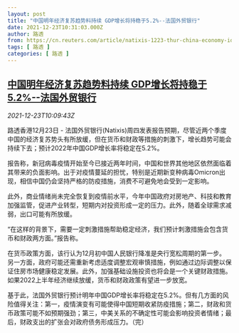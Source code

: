 ```yaml
---
layout: post
title: "中国明年经济复苏趋势料持续 GDP增长将持稳于5.2%--法国外贸银行"
date: 2021-12-23T10:31:03.000Z
author: 路透
from: https://cn.reuters.com/article/natixis-1223-thur-china-economy-idCNKBS2J20QJ
tags: [ 路透 ]
categories: [ 路透 ]
---
```

<!--1640255463000-->
[中国明年经济复苏趋势料持续 GDP增长将持稳于5.2%--法国外贸银行](https://cn.reuters.com/article/natixis-1223-thur-china-economy-idCNKBS2J20QJ)
------

<div>
<div><i>2021-12-23T10:09:43Z</i></div><p>路透香港12月23日 - 法国外贸银行(Natixis)周四发表报告预期，尽管近两个季度中国的经济复苏势头有所放缓，但在货币和财政等措施的刺激下，增长趋势可能会持续下去；预计2022年中国GDP增长率将稳定在5.2%。</p><p>报告称，新冠病毒疫情开始至今已接近两年时间，中国和世界其他地区依然面临着其带来的负面影响。出于对疫情蔓延的担忧，特别是近期新变种病毒Omicron出现，相信中国仍会坚持严格的防疫措施，消费不可避免地会受到一定影响。</p><p>此外，商业情绪尚未完全恢复到疫情前水平，今年中国政府对房地产、科技和教育加强监管，促进产业转型，短期内对投资形成一定的压力。此外，随着全球需求减弱，出口可能有所放缓。</p><p>“在这样的背景下，需要一定刺激措施帮助稳定经济，我们预计刺激措施会包含货币和财政两方面。”报告称。</p><p>在货币政策方面，该行认为12月初中国人民银行降准是央行宽松周期的第一步。另一方面，政府可能还需重新考虑适度调整宏观审慎措施，例如通过边际调整以保证住房市场健康稳定发展。此外，加强基础设施投资也将会是一个关键财政措施。如果2022上半年经济继续放缓，货币和财政政策有望进一步放宽。</p><p>基于此，法国外贸银行预计明年中国GDP增长率将稳定在5.2%。但有几方面的风险值得关注：第一，疫情演变有可能使得中国短期收紧防疫措施；第二，财政和货币政策可能不如预期强劲；第三，中美关系的不确定性可能会影响投资者情绪；最后，财政支出的扩张会对政府债务形成压力。（完）</p>
</div>
